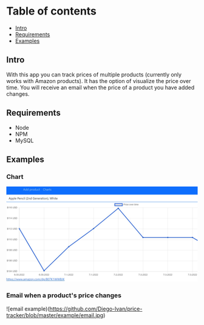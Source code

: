# Table of contents

- [Intro](#intro)
- [Requirements](#requirements)
- [Examples](#examples)

## Intro <a name="intro"></a>

With this app you can track prices of multiple products (currently only works with Amazon products). It has the option of visualize the price over time.
You will receive an email when the price of a product you have added changes.

## Requirements <a name="requirements"></a>

- Node
- NPM
- MySQL

## Examples <a name="examples"></a>

### Chart

![chart example](https://github.com/Diego-lvan/price-tracker/blob/master/example/chart.jpg)

### Email when a product's price changes
![email example)(https://github.com/Diego-lvan/price-tracker/blob/master/example/email.jpg)
